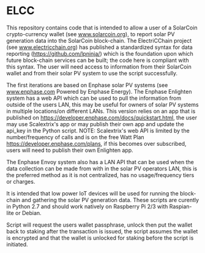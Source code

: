 # ELCC

This repository contains code that is intended to allow a user of a SolarCoin crypto-currency wallet (see www.solarcoin.org), to report solar PV generation data into the SolarCoin block-chain.  The ElectriCChain project (see www.electricchain.org) has published a standardized syntax for data reporting (https://github.com/lpninja/) which is the foundation upon which future block-chain services can be built; the code here is compliant with this syntax.  The user will need access to information from their SolarCoin wallet and from their solar PV system to use the script successfully.

The first iterations are based on Enphase solar PV systems (see www.enphase.com  Powered by Enphase Energy).
The Enphase Enlighten system has a web API which can be used to pull the information from outside of the users LAN, this may be useful for owners of solar PV systems in multiple locations/on different LANs.  This version relies on an app that is published on https://developer.enphase.com/docs/quickstart.html, the user may use Scalextrix's app or may publish their own app and update the api_key in the Python script. 
NOTE: Scalextrix's web API is limited by the number/frequency of calls and is on the free Watt Plan https://developer.enphase.com/plans, if this becomes over subscribed, users will need to publish their own Enlighten app.

The Enphase Envoy system also has a LAN API that can be used when the data collection can be made from with in the solar PV operators LAN, this is the preferred method as it is not centralized, has no usage/frequency tiers or charges.

It is intended that low power IoT devices will be used for running the block-chain and gathering the solar PV generation data.  These scripts are curently in Python 2.7 and should work natively on Raspberry Pi 2/3 with Raspian-lite or Debian. 

Script will request the users wallet passphrase, unlock then put the wallet back to staking after the transaction is issued, the  script assumes the wallet is encrypted and that the wallet is unlocked for staking before the script is initiated.
